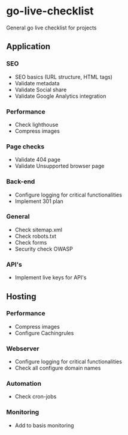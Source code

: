 # go-live-checklist
General go live checklist for projects

## Application

### SEO
- SEO basics (URL structure, HTML tags)
- Validate metadata
- Validate Social share
- Validate Google Analytics integration

### Performance
- Check lighthouse
- Compress images

### Page checks
- Validate 404 page
- Validate Unsupported browser page

### Back-end
- Configure logging for critical functionalities
- Implement 301 plan

### General
- Check sitemap.xml
- Check robots.txt
- Check forms
- Security check OWASP

### API's
- Implement live keys for API's

## Hosting

### Performance
- Compress images
- Configure Cachingrules

### Webserver
- Configure logging for critical functionalities
- Check all configure domain names

### Automation
- Check cron-jobs

### Monitoring
- Add to basis monitoring
